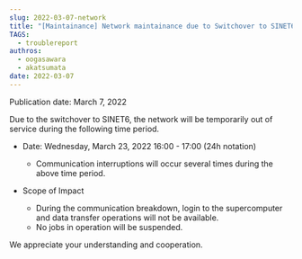 ```yaml
---
slug: 2022-03-07-network
title: "[Maintainance] Network maintainance due to Switchover to SINET6 on Wednesday, March 23, 2022".
TAGS:
  - troublereport
authros:
  - oogasawara
  - akatsumata
date: 2022-03-07
--- 
```


Publication date: March 7, 2022

Due to the switchover to SINET6, the network will be temporarily out of service during the following time period.

- Date: Wednesday, March 23, 2022 16:00 - 17:00 (24h notation)
  - Communication interruptions will occur several times during the above time period.

- Scope of Impact
  - During the communication breakdown, login to the supercomputer and data transfer operations will not be available.
  - No jobs in operation will be suspended.

We appreciate your understanding and cooperation.